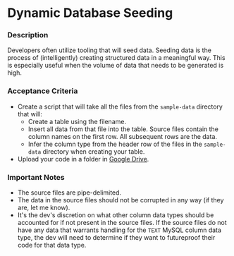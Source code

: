 # Dynamic Database Seeding

### Description

Developers often utilize tooling that will seed data. Seeding data is the process of (intelligently) creating structured data in a meaningful way. This is especially useful when the volume of data that needs to be generated is high.

### Acceptance Criteria
 - Create a script that will take all the files from the `sample-data` directory that will:
   - Create a table using the filename.
   - Insert all data from that file into the table. Source files contain the column names on the first row. All subsequent rows are the data.
   - Infer the column type from the header row of the files in the `sample-data` directory when creating your table.
 - Upload your code in a folder in [Google Drive](https://drive.google.com/drive/u/1/folders/1v123mHUvUbiy39T5oEtDpas4fz9PPYuz).

### Important Notes
 - The source files are pipe-delimited.
 - The data in the source files should not be corrupted in any way (if they are, let me know).
 - It's the dev's discretion on what other column data types should be accounted for if not present in the source files. If the source files do not have any data that warrants handling for the `TEXT` MySQL column data type, the dev will need to determine if they want to futureproof their code for that data type.
